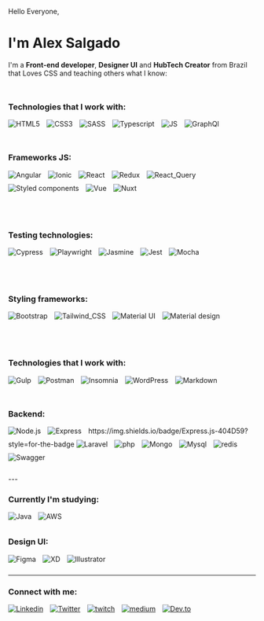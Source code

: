Hello Everyone, 
# I'm Alex Salgado

<p>I'm a <strong>Front-end developer</strong>, <strong>Designer UI</strong> and <strong>HubTech Creator</strong> from Brazil that Loves CSS and teaching others what I know:</p>

<div style="margin-top:50px;">
<h3>Technologies that I work with:</h3>
<!-- Badges Front-end -->
<img src="https://img.shields.io/badge/HTML5-E34F26?style=for-the-badge&logo=html5&logoColor=white" alt="HTML5" style="margin-right:10px; margin-bottom:10px;"/> 
<img src="https://img.shields.io/badge/CSS3-1572B6?style=for-the-badge&logo=css3&logoColor=white" alt="CSS3" style="margin-right:10px; margin-bottom:10px;"/> 
<img src="https://img.shields.io/badge/Sass-CC6699?style=for-the-badge&logo=sass&logoColor=white" alt="SASS" style="margin-right:10px; margin-bottom:10px;"/>
<img src="https://img.shields.io/badge//TypeScript-007ACC?style=for-the-badge&logo=typescript&logoColor=white" alt="Typescript" style="margin-right:10px; margin-bottom:10px;"/>
<img src="https://img.shields.io/badge/JavaScript-F7DF1E?style=for-the-badge&logo=javascript&logoColor=white" alt="JS" style="margin-right:10px; margin-bottom:10px;"/>
<img src="https://img.shields.io/badge/GraphQl-E10098?style=for-the-badge&logo=graphql&logoColor=white" alt="GraphQl" style="margin-right:10px; margin-bottom:10px;"/>
</div>
<br />

<div style="margin-top:20px;">
<h3>Frameworks JS:</h3>
<!-- Badges Front-end -->
<img src="https://img.shields.io/badge/Angular-DD0031?style=for-the-badge&logo=angular&logoColor=white" alt="Angular" style="margin-right:10px; margin-bottom:10px;"/>
<img src="https://img.shields.io/badge/Ionic-3880FF?style=for-the-badge&logo=ionic&logoColor=white" alt="Ionic" style="margin-right:10px; margin-bottom:10px;"/>
<img src="https://img.shields.io/badge/React-20232A?style=for-the-badge&logo=react&logoColor=61DAFB" alt="React" style="margin-right:10px; margin-bottom:10px;"/> 
<img src="https://img.shields.io/badge/Redux-593D88?style=for-the-badge&logo=redux&logoColor=white" alt="Redux" style="margin-right:10px; margin-bottom:10px;"/> 
<img src="https://img.shields.io/badge/React_Query-FF4154?style=for-the-badge&logo=React_Query&logoColor=white" alt="React_Query" style="margin-right:10px; margin-bottom:10px;"/> 
<img src="https://img.shields.io/badge/styled--components-DB7093?style=for-the-badge&logo=styled-components&logoColor=white" alt="Styled components" style="margin-right:10px; margin-bottom:10px;"/> 
<img src="https://img.shields.io/badge/Vue.js-35495E?style=for-the-badge&logo=vuedotjs&logoColor=4FC08D" alt="Vue" style="margin-right:10px; margin-bottom:10px;"/> 
<img src="https://img.shields.io/badge/nuxt.js-00C58E?style=for-the-badge&logo=nuxtdotjs&logoColor=white" alt="Nuxt" style="margin-right:10px; margin-bottom:10px;"/>
</div>
<br />

<div style="margin-top:50px;">
<h3>Testing technologies:</h3>
<img src="https://img.shields.io/badge/Cypress-17202C?style=for-the-badge&logo=cypress&logoColor=white" alt="Cypress" style="margin-right:10px; margin-bottom:10px;"/>
<img src="https://img.shields.io/badge/Playwright-45ba4b?style=for-the-badge&logo=Playwright&logoColor=white" alt="Playwright" style="margin-right:10px; margin-bottom:10px;"/>
<img src="https://img.shields.io/badge/Jasmine-8A4182?style=for-the-badge&logo=Jasmine&logoColor=white" alt="Jasmine" style="margin-right:10px; margin-bottom:10px;"/>
<img src="https://img.shields.io/badge/Jest-C21325?style=for-the-badge&logo=jest&logoColor=white" alt="Jest" style="margin-right:10px; margin-bottom:10px;"/>
<img src="https://img.shields.io/badge/Mocha-8D6748?style=for-the-badge&logo=Mocha&logoColor=white" alt="Mocha" style="margin-right:10px; margin-bottom:10px;"/>
</div>
<br />

<div style="margin-top:50px;">
<h3>Styling frameworks:</h3>
<img src="https://img.shields.io/badge/Bootstrap-563D7C?style=for-the-badge&logo=bootstrap&logoColor=white" alt="Bootstrap" style="margin-right:10px; margin-bottom:10px;"/> 
<img src="https://img.shields.io/badge/Tailwind_CSS-38B2AC?style=for-the-badge&logo=tailwind-css&logoColor=white" alt="Tailwind_CSS" style="margin-right:10px; margin-bottom:10px;"/> 
<img src="https://img.shields.io/badge/Material%20UI-007FFF?style=for-the-badge&logo=mui&logoColor=white" alt="Material UI" style="margin-right:10px; margin-bottom:10px;"/> 
<img src="https://img.shields.io/badge/material%20design-757575?style=for-the-badge&logo=material%20design&logoColor=white" alt="Material design" style="margin-right:10px; margin-bottom:10px;"/>
</div>
<br />
  
<div style="margin-top:50px;">
<h3>Technologies that I work with:</h3>
<img src="https://img.shields.io/badge/Gulp-CF4647?style=for-the-badge&logo=gulp&logoColor=white" alt="Gulp" style="margin-right:10px; margin-bottom:10px;"/>
<img src="https://img.shields.io/badge/Postman-FF6C37?style=for-the-badge&logo=Postman&logoColor=white" alt="Postman" style="margin-right:10px; margin-bottom:10px;"/>
<img src="https://img.shields.io/badge/Insomnia-5849be?style=for-the-badge&logo=Insomnia&logoColor=white" alt="Insomnia" style="margin-right:10px; margin-bottom:10px;"/>
<img src="https://img.shields.io/badge/Wordpress-21759B?style=for-the-badge&logo=wordpress&logoColor=white" alt="WordPress" style="margin-right:10px; margin-bottom:10px;"/>
<img src="https://img.shields.io/badge/Markdown-000000?style=for-the-badge&logo=markdown&logoColor=white" alt="Markdown" style="margin-right:10px; margin-bottom:10px;"/>
</div>
<br />

<div style="margin-top:20px;">
<h3>Backend:</h3>
<!-- Badges Front-end -->
<img src="https://img.shields.io/badge/Node.js-339933?style=for-the-badge&logo=nodedotjs&logoColor=white" alt="Node.js" style="margin-right:10px; margin-bottom:10px;"/>
<img src="https://img.shields.io/badge/Express.js-404D59?style=for-the-badge" alt="Express" style="margin-right:10px; margin-bottom:10px;"/>
  https://img.shields.io/badge/Express.js-404D59?style=for-the-badge
<img src="https://img.shields.io/badge/Laravel-FF2D20?style=for-the-badge&logo=laravel&logoColor=white" alt="Laravel" style="margin-right:10px; margin-bottom:10px;"/> 
<img src="https://img.shields.io/badge/PHP-777BB4?style=for-the-badge&logo=php&logoColor=white" alt="php" style="margin-right:10px; margin-bottom:10px;"/>
<img src="https://img.shields.io/badge/MongoDB-4EA94B?style=for-the-badge&logo=mongodb&logoColor=white" alt="Mongo" style="margin-right:10px; margin-bottom:10px;"/>
<img src="https://img.shields.io/badge/MySQL-005C84?style=for-the-badge&logo=mysql&logoColor=white" alt="Mysql" style="margin-right:10px; margin-bottom:10px;"/>
<img src="https://img.shields.io/badge/redis-CC0000.svg?&style=for-the-badge&logo=redis&logoColor=white" alt="redis" style="margin-right:10px; margin-bottom:10px;"/>
<img src="https://img.shields.io/badge/Swagger-85EA2D?style=for-the-badge&logo=Swagger&logoColor=white" alt="Swagger" style="margin-right:10px; margin-bottom:10px;"/>
</div>

</br>
---

<div style="width:50%;">
<h3>Currently I'm studying:</h3>
<img src="https://img.shields.io/badge/Java-ED8B00?style=for-the-badge&logo=openjdk&logoColor=white" alt="Java" style="margin-right:10px; margin-bottom:10px;"/>
<img src="https://img.shields.io/badge/Amazon_AWS-232F3E?style=for-the-badge&logo=amazon-aws&logoColor=white" alt="AWS" style="margin-right:10px; margin-bottom:10px;"/>
</div>

<div style="width:50%;">
<h3>Design UI:</h3>
<!-- Badges Front-end -->
<img src="https://img.shields.io/badge/Figma-F24E1E?style=for-the-badge&logo=figma&logoColor=white" alt="Figma" style="margin-right:10px; margin-bottom:10px;"/> 
<img src="https://img.shields.io/badge/Adobe%20XD-FF61F6?style=for-the-badge&logo=Adobe%20XD&logoColor=white" alt="XD" style="margin-right:10px; margin-bottom:10px;"/> 
<img src="https://img.shields.io/badge/Adobe%20Illustrator-FF9A00?style=for-the-badge&logo=adobe%20illustrator&logoColor=white" alt="Illustrator" style="margin-right:10px; margin-bottom:10px;"/>
</div>


---


<div style="margin-top:20px;">
<h3>Connect with me:</h3>
<!-- Badges Social --> 
<a href="https://www.linkedin.com/in/alexgsalgado/"><img src="https://img.shields.io/badge/LinkedIn-0077B5?style=for-the-badge&logo=linkedin&logoColor=white" alt="Linkedin" style="margin-right:10px; margin-bottom:10px;"/></a>
<a href="https://twitter.com/AlextSalg"><img src="https://img.shields.io/badge/Twitter-1DA1F2?style=for-the-badge&logo=twitter&logoColor=white" alt="Twitter" style="margin-right:10px; margin-bottom:10px;"/></a>
<a href="https://www.twitch.tv/alexdrogo_"><img src="https://img.shields.io/badge/Twitch-9146FF?style=for-the-badge&logo=twitch&logoColor=white" alt="twitch" style="margin-right:10px; margin-bottom:10px;"/></a>
<a href="https://medium.com/@alextsalg"><img src="https://img.shields.io/badge/Medium-12100E?style=for-the-badge&logo=medium&logoColor=white" alt="medium" style="margin-right:10px; margin-bottom:10px;"/></a>
<a href="https://dev.to/alextsalg"><img src="https://img.shields.io/badge/dev.to-0A0A0A?style=for-the-badge&logo=devdotto&logoColor=white" alt="Dev.to" style="margin-right:10px; margin-bottom:10px;"/></a>

</div>
